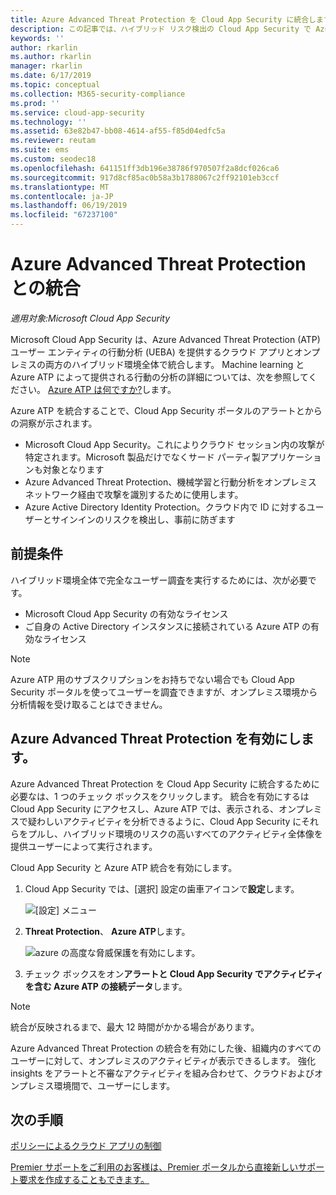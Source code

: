 ```yaml
---
title: Azure Advanced Threat Protection を Cloud App Security に統合します。
description: この記事では、ハイブリッド リスク検出の Cloud App Security で Azure Advanced Threat Protection の洞察を活用する方法についての情報を提供します。
keywords: ''
author: rkarlin
ms.author: rkarlin
manager: rkarlin
ms.date: 6/17/2019
ms.topic: conceptual
ms.collection: M365-security-compliance
ms.prod: ''
ms.service: cloud-app-security
ms.technology: ''
ms.assetid: 63e82b47-bb08-4614-af55-f85d04edfc5a
ms.reviewer: reutam
ms.suite: ems
ms.custom: seodec18
ms.openlocfilehash: 641151ff3db196e38786f970507f2a8dcf026ca6
ms.sourcegitcommit: 917d8cf85ac0b58a3b1788067c2ff92101eb3ccf
ms.translationtype: MT
ms.contentlocale: ja-JP
ms.lasthandoff: 06/19/2019
ms.locfileid: "67237100"
---
```

# <a name="azure-advanced-threat-protection-integration"></a>Azure Advanced Threat Protection との統合

*適用対象:Microsoft Cloud App Security*

Microsoft Cloud App Security は、Azure Advanced Threat Protection (ATP) ユーザー エンティティの行動分析 (UEBA) を提供するクラウド アプリとオンプレミスの両方のハイブリッド環境全体で統合します。 Machine learning と Azure ATP によって提供される行動の分析の詳細については、次を参照してください。 [Azure ATP は何ですか?](https://docs.microsoft.com/azure-advanced-threat-protection/what-is-atp)します。

Azure ATP を統合することで、Cloud App Security ポータルのアラートとからの洞察が示されます。
- Microsoft Cloud App Security。これによりクラウド セッション内の攻撃が特定されます。Microsoft 製品だけでなくサード パーティ製アプリケーションも対象となります
- Azure Advanced Threat Protection、機械学習と行動分析をオンプレミス ネットワーク経由で攻撃を識別するために使用します。
- Azure Active Directory Identity Protection。クラウド内で ID に対するユーザーとサインインのリスクを検出し、事前に防ぎます


## <a name="prerequisites"></a>前提条件

ハイブリッド環境全体で完全なユーザー調査を実行するためには、次が必要です。

- Microsoft Cloud App Security の有効なライセンス
- ご自身の Active Directory インスタンスに接続されている Azure ATP の有効なライセンス

>[!NOTE]
>Azure ATP 用のサブスクリプションをお持ちでない場合でも Cloud App Security ポータルを使ってユーザーを調査できますが、オンプレミス環境から分析情報を受け取ることはできません。


## <a name="enable-azure-advanced-threat-protection"></a>Azure Advanced Threat Protection を有効にします。

Azure Advanced Threat Protection を Cloud App Security に統合するために必要なは、1 つのチェック ボックスをクリックします。 統合を有効にするは Cloud App Security にアクセスし、Azure ATP では、表示される、オンプレミスで疑わしいアクティビティを分析できるように、Cloud App Security にそれらをプルし、ハイブリッド環境のリスクの高いすべてのアクティビティ全体像を提供ユーザーによって実行されます。

Cloud App Security と Azure ATP 統合を有効にします。

1. Cloud App Security では、[選択] 設定の歯車アイコンで**設定**します。
    
   ![[設定] メニュー](./media/azip-system-settings.png)

1. **Threat Protection**、 **Azure ATP**します。
   
    ![azure の高度な脅威保護を有効にします。](./media/aatp-integration.png)

3. チェック ボックスをオン**アラートと Cloud App Security でアクティビティを含む Azure ATP の接続データ**します。


> [!NOTE]
> 統合が反映されるまで、最大 12 時間がかかる場合があります。
 
Azure Advanced Threat Protection の統合を有効にした後、組織内のすべてのユーザーに対して、オンプレミスのアクティビティが表示できるします。 強化 insights をアラートと不審なアクティビティを組み合わせて、クラウドおよびオンプレミス環境間で、ユーザーにします。



## <a name="next-steps"></a>次の手順 
[ポリシーによるクラウド アプリの制御](control-cloud-apps-with-policies.md)   

[Premier サポートをご利用のお客様は、Premier ポータルから直接新しいサポート要求を作成することもできます。](https://premier.microsoft.com/)  
  
